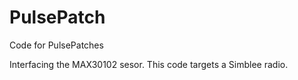 # PulsePatch
Code for PulsePatches

Interfacing the MAX30102 sesor. This code targets a Simblee radio.
